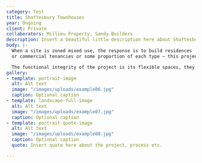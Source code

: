 ```yaml
---
category: Test
title: Shaftesbury Townhouses
year: Ongoing
client: Private
collaborators: Millieu Property, Sandy Builders
description: Insert a beautiful little description here about Shaftesbury Townhouses.
body: |-
  When a site is zoned mixed use, the response is to build residences
  or commercial tenancies or some proportion of each type – this project allows for both uses to occur in the same space. A “flexible space”, complete with bathroom, kitchenette and storage is ready to accommodate a creative studio, a shop, an extension of the living area or even a car.

  The functional integrity of the project is its flexible spaces, they allow for multiple scenarios of work, live and socialising in the same space. The ground and first floor flexible spaces are ready to accommodate a creative studio, a shop, or extension of the living area.
gallery:
- template: portrait-image
  alt: Alt text
  image: "/images/uploads/example06.jpg"
  caption: Optional caption
- template: landscape-full-image
  alt: Alt text
  image: "/images/uploads/example07.jpg"
  caption: Optional caption
- template: portrait-quote-image
  alt: Alt text
  image: "/images/uploads/example08.jpg"
  caption: Optional caption
  quote: Insert quote here about the project, process etc.

---
```

